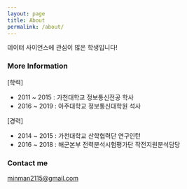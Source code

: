 ```yaml
---
layout: page
title: About
permalink: /about/
---
```


데이터 사이언스에 관심이 많은 학생입니다!

### More Information

[학력]
- 2011 ~ 2015 : 가천대학교 정보통신전공 학사
- 2016 ~ 2019 : 아주대학교 정보통신대학원 석사

[경력]
- 2014 ~ 2015 : 가천대학교 산학협력단 연구인턴
- 2016 ~ 2018 : 해군본부 전력분석시험평가단 작전지원분석담당

### Contact me

[minman2115@gmail.com](mailto:email@domain.com)
